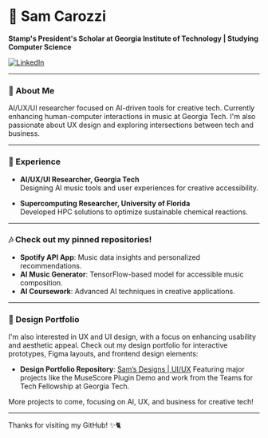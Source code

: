 # 🌌 Sam Carozzi 

**Stamp's President's Scholar at Georgia Institute of Technology | Studying Computer Science**

[![LinkedIn](https://img.shields.io/badge/LinkedIn-0077B5?style=for-the-badge&logo=Linkedin&logoColor=white)](https://www.linkedin.com/in/samantha-carozzi-904976245/)

---

### 🌟 About Me

AI/UX/UI researcher focused on AI-driven tools for creative tech. Currently enhancing human-computer interactions in music at Georgia Tech. I'm also passionate about UX design and exploring intersections between tech and business.

---

### 📂 Experience

- **AI/UX/UI Researcher, Georgia Tech**  
  Designing AI music tools and user experiences for creative accessibility.
  
- **Supercomputing Researcher, University of Florida**  
  Developed HPC solutions to optimize sustainable chemical reactions.

---

### 🎶 Check out my pinned repositories!

- **Spotify API App**: Music data insights and personalized recommendations.
- **AI Music Generator**: TensorFlow-based model for accessible music composition.
- **AI Coursework**: Advanced AI techniques in creative applications.

---

### 🎨 Design Portfolio

I'm also interested in UX and UI design, with a focus on enhancing usability and aesthetic appeal. Check out my design portfolio for interactive prototypes, Figma layouts, and frontend design elements:

- **Design Portfolio Repository**: [Sam’s Designs | UI/UX]([https://github.com/samcarozzi/design-portfolio](https://github.com/samcarozzi/Portfolio-Design-FrontEnd-))  
  Featuring major projects like the MuseScore Plugin Demo and work from the Teams for Tech Fellowship at Georgia Tech.

More projects to come, focusing on AI, UX, and business for creative tech!

--- 

Thanks for visiting my GitHub! ✨🐈

